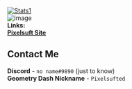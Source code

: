 [![Stats1](https://github-readme-stats.vercel.app/api?username=pixelsuft&show_icons=true)](https://github.com/Pixelsuft/) <br />
![image](https://user-images.githubusercontent.com/68371847/163700030-f8f17b26-1d75-4e0a-a81c-d3f532158cfb.png) <br />
**Links:** <br />
[**Pixelsuft Site**](https://pixelsuft.github.io/) <br />
## Contact Me
**Discord** - `no name#9890` (just to know) <br />
**Geometry Dash Nickname** - `Pixelsufted`

